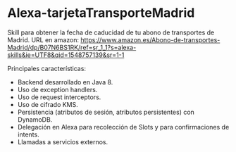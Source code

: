 # Alexa-tarjetaTransporteMadrid #

Skill para obtener la fecha de caducidad de tu abono de transportes de Madrid. 
URL en amazon: https://www.amazon.es/Abono-de-transportes-Madrid/dp/B07N6BS1RK/ref=sr_1_1?s=alexa-skills&ie=UTF8&qid=1548757139&sr=1-1

Principales características:
- Backend desarrollado en Java 8.
- Uso de exception handlers.
- Uso de request interceptors.
- Uso de cifrado KMS.
- Persistencia (atributos de sesión, atributos persistentes) con DynamoDB.
- Delegación en Alexa para recolección de Slots y para confirmaciones de intents.
- Llamadas a servicios externos.
